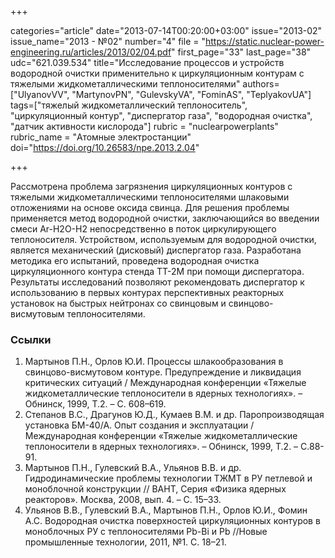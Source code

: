 +++

categories="article"
date="2013-07-14T00:20:00+03:00"
issue="2013-02"
issue_name="2013 - №02"
number="4"
file = "https://static.nuclear-power-engineering.ru/articles/2013/02/04.pdf"
first_page="33"
last_page="38"
udc="621.039.534"
title="Исследование процессов и устройств водородной очистки применительно к циркуляционным контурам с тяжелыми жидкометаллическими теплоносителями"
authors=["UlyanovVV", "MartynovPN", "GulevskyVA", "FominAS", "TeplyakovUA"]
tags=["тяжелый жидкометаллический теплоноситель", "циркуляционный контур", "диспергатор газа", "водородная очистка", "датчик активности кислорода"]
rubric = "nuclearpowerplants"
rubric_name = "Атомные электростанции"
doi="https://doi.org/10.26583/npe.2013.2.04"

+++

Рассмотрена проблема загрязнения циркуляционных контуров с тяжелыми жидкометаллическими теплоносителями шлаковыми отложениями на основе оксида свинца. Для решения проблемы применяется метод водородной очистки, заключающийся во введении смеси Ar-H2O-H2 непосредственно в поток циркулирующего теплоносителя. Устройством, используемым для водородной очистки, является механический (дисковый) диспергатор газа. Разработана методика его испытаний, проведена водородная очистка циркуляционного контура стенда ТТ-2М при помощи диспергатора. Результаты исследований позволяют рекомендовать диспергатор к использованию в первых контурах перспективных реакторных установок на быстрых нейтронах со свинцовым и свинцово-висмутовым теплоносителями.

### Ссылки

1. Мартынов П.Н., Орлов Ю.И. Процессы шлакообразования в свинцово-висмутовом контуре. Предупреждение и ликвидация критических ситуаций / Международная конференции «Тяжелые жидкометаллические теплоносители в ядерных технологиях». – Обнинск, 1999, Т.2. – С. 608–619.
2. Степанов В.С., Драгунов Ю.Д., Кумаев В.М. и др. Паропроизводящая установка БМ-40/А. Опыт создания и эксплуатации / Международная конференции «Тяжелые жидкометаллические теплоносители в ядерных технологиях». – Обнинск, 1999, Т.2. – С.88-91.
3. Мартынов П.Н., Гулевский В.А., Ульянов В.В. и др. Гидродинамические проблемы технологии ТЖМТ в РУ петлевой и моноблочной конструкции // ВАНТ, Серия «Физика ядерных реакторов». Москва, 2008, вып. 4. – С. 15–33.
4. Ульянов В.В., Гулевский В.А., Мартынов П.Н., Орлов Ю.И., Фомин А.С. Водородная очистка поверхностей циркуляционных контуров в моноблочных РУ с теплоносителями Pb-Bi и Pb //Новые промышленные технологии, 2011, №1. С. 18–21.
